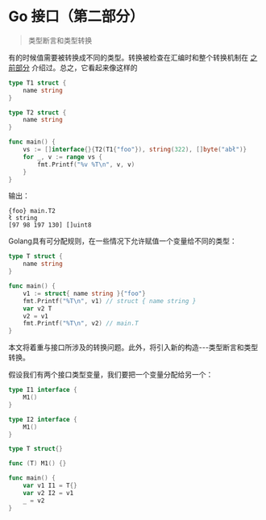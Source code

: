# Go 接口（第二部分）
> 类型断言和类型转换

 有的时候值需要被转换成不同的类型。转换被检查在汇编时和整个转换机制在
 [之前部分](https://medium.com/golangspec/conversions-in-go-4301e8d84067)
 介绍过。总之，它看起来像这样的

```go
type T1 struct {
    name string
}

type T2 struct {
    name string
}

func main() {
    vs := []interface{}{T2(T1{"foo"}), string(322), []byte("abł")}
    for _, v := range vs {
        fmt.Printf("%v %T\n", v, v)
    }
}
```
输出：
```
{foo} main.T2
ł string
[97 98 197 130] []uint8
```
Golang具有可分配规则，在一些情况下允许赋值一个变量给不同的类型：
```go
type T struct {
    name string
}

func main() {
    v1 := struct{ name string }{"foo"}
    fmt.Printf("%T\n", v1) // struct { name string }
    var v2 T
    v2 = v1
    fmt.Printf("%T\n", v2) // main.T
}
```
本文将着重与接口所涉及的转换问题。此外，将引入新的构造---类型断言和类型转换。


假设我们有两个接口类型变量，我们要把一个变量分配给另一个：
```go
type I1 interface {
    M1()
}

type I2 interface {
    M1()
}

type T struct{}

func (T) M1() {}

func main() {
    var v1 I1 = T{}
    var v2 I2 = v1
    _ = v2
}
```